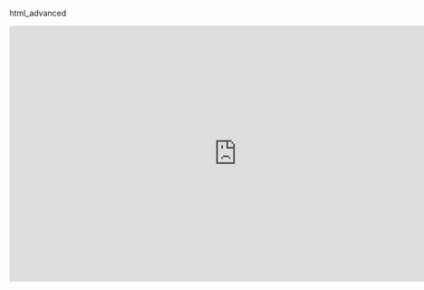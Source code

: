 html_advanced
<iframe style="border: 1px solid rgba(0, 0, 0, 0.1);" width="800" height="450" src="https://embed.figma.com/design/rbdFicSpWMH7oNox4zBB3K/Homepage-(Copy)?node-id=0-1&embed-host=share" allowfullscreen></iframe>